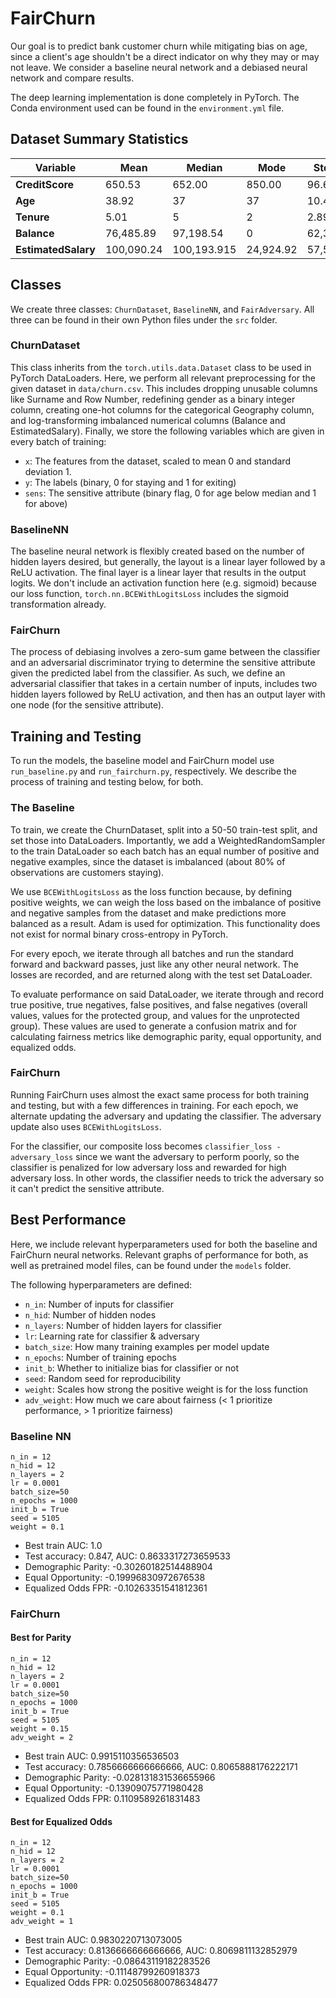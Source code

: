 # FairChurn
Our goal is to predict bank customer churn while mitigating bias on age, since a client's age shouldn't be a direct indicator on why they may or may not leave. We consider a baseline neural network and a debiased neural network and compare results.

The deep learning implementation is done completely in PyTorch. The Conda environment used can be found in the `environment.yml` file.

## Dataset Summary Statistics

| Variable | Mean | Median | Mode |  Std Dev | Min | Max | Range | MLE | 
| - | - | - | - | - | - | - | - | - 
| **CreditScore** | 650.53 | 652.00 | 850.00 | 96.65 | 350 | 850 | 500 | 850 |
| **Age** | 38.92 | 37 | 37 | 10.49 | 18 | 92 | 74 | 92 |
| **Tenure** | 5.01 | 5 | 2 | 2.89 | 0 | 10 | 10 | 10 |
| **Balance** | 76,485.89 | 97,198.54 | 0 | 62,397.41 | 0 | 250,898.09 | 250,898.09 | 250,898.09 |
| **EstimatedSalary** | 100,090.24 | 100,193.915 | 24,924.92 | 57,510.49 | 11.58 | 199,992.48 | 199,980.90 | 199,992.48 |

## Classes

We create three classes: `ChurnDataset`, `BaselineNN`, and `FairAdversary`. All three can be found in their own Python files under the `src` folder.

### ChurnDataset

This class inherits from the `torch.utils.data.Dataset` class to be used in PyTorch DataLoaders. Here, we perform all relevant preprocessing for the given dataset in `data/churn.csv`. This includes dropping unusable columns like Surname and Row Number, redefining gender as a binary integer column, creating one-hot columns for the categorical Geography column, and log-transforming imbalanced numerical columns (Balance and EstimatedSalary). Finally, we store the following variables which are given in every batch of training:

- `x`: The features from the dataset, scaled to mean 0 and standard deviation 1.
- `y`: The labels (binary, 0 for staying and 1 for exiting)
- `sens`: The sensitive attribute (binary flag, 0 for age below median and 1 for above)

### BaselineNN

The baseline neural network is flexibly created based on the number of hidden layers desired, but generally, the layout is a linear layer followed by a ReLU activation. The final layer is a linear layer that results in the output logits. We don't include an activation function here (e.g. sigmoid) because our loss function, `torch.nn.BCEWithLogitsLoss` includes the sigmoid transformation already. 

### FairChurn

The process of debiasing involves a zero-sum game between the classifier and an adversarial discriminator trying to determine the sensitive attribute given the predicted label from the classifier. As such, we define an adversarial classifier that takes in a certain number of inputs, includes two hidden layers followed by ReLU activation, and then has an output layer with one node (for the sensitive attribute).

## Training and Testing

To run the models, the baseline model and FairChurn model use `run_baseline.py` and `run_fairchurn.py`, respectively. We describe the process of training and testing below, for both.

### The Baseline

To train, we create the ChurnDataset, split into a 50-50 train-test split, and set those into DataLoaders. Importantly, we add a WeightedRandomSampler to the train DataLoader so each batch has an equal number of positive and negative examples, since the dataset is imbalanced (about 80% of observations are customers staying).

We use `BCEWithLogitsLoss` as the loss function because, by defining positive weights, we can weigh the loss based on the imbalance of positive and negative samples from the dataset and make predictions more balanced as a result. Adam is used for optimization. This functionality does not exist for normal binary cross-entropy in PyTorch.

For every epoch, we iterate through all batches and run the standard forward and backward passes, just like any other neural network. The losses are recorded, and are returned along with the test set DataLoader.

To evaluate performance on said DataLoader, we iterate through and record true positive, true negatives, false positives, and false negatives (overall values, values for the protected group, and values for the unprotected group). These values are used to generate a confusion matrix and for calculating fairness metrics like demographic parity, equal opportunity, and equalized odds.

### FairChurn

Running FairChurn uses almost the exact same process for both training and testing, but with a few differences in training. For each epoch, we alternate updating the adversary and updating the classifier. The adversary update also uses `BCEWithLogitsLoss`.

For the classifier, our composite loss becomes `classifier_loss - adversary_loss` since we want the adversary to perform poorly, so the classifier is penalized for low adversary loss and rewarded for high adversary loss. In other words, the classifier needs to trick the adversary so it can't predict the sensitive attribute. 

## Best Performance

Here, we include relevant hyperparameters used for both the baseline and FairChurn neural networks. Relevant graphs of performance for both, as well as pretrained model files, can be found under the `models` folder.

The following hyperparameters are defined:

- `n_in`: Number of inputs for classifier
- `n_hid`: Number of hidden nodes
- `n_layers`: Number of hidden layers for classifier
- `lr`: Learning rate for classifier & adversary
- `batch_size`: How many training examples per model update
- `n_epochs`: Number of training epochs
- `init_b`: Whether to initialize bias for classifier or not
- `seed`: Random seed for reproducibility
- `weight`: Scales how strong the positive weight is for the loss function
- `adv_weight`: How much we care about fairness (< 1 prioritize performance, > 1 prioritize fairness)

### Baseline NN

```{python3}
n_in = 12
n_hid = 12
n_layers = 2
lr = 0.0001
batch_size=50
n_epochs = 1000
init_b = True
seed = 5105
weight = 0.1
```

- Best train AUC: 1.0
- Test accuracy: 0.847, AUC: 0.8633317273659533
- Demographic Parity: -0.30260182514488904
- Equal Opportunity: -0.19996830972676538
- Equalized Odds FPR: -0.10263351541812361

### FairChurn

#### Best for Parity

```{python3}
n_in = 12
n_hid = 12
n_layers = 2
lr = 0.0001
batch_size=50
n_epochs = 1000
init_b = True
seed = 5105
weight = 0.15
adv_weight = 2
```

- Best train AUC: 0.9915110356536503
- Test accuracy: 0.7856666666666666, AUC: 0.8065888176222171
- Demographic Parity: -0.028131831536655966
- Equal Opportunity: -0.13909075771980428
- Equalized Odds FPR: 0.1109589261831483

#### Best for Equalized Odds

```{python3}
n_in = 12
n_hid = 12
n_layers = 2
lr = 0.0001
batch_size=50
n_epochs = 1000
init_b = True
seed = 5105
weight = 0.1
adv_weight = 1
```

- Best train AUC: 0.9830220713073005
- Test accuracy: 0.8136666666666666, AUC: 0.8069811132852979
- Demographic Parity: -0.08643119182283526
- Equal Opportunity: -0.11148799260918373
- Equalized Odds FPR: 0.025056800786348477

